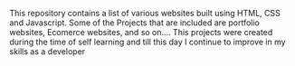 This repository contains a list of various websites built using HTML, CSS and Javascript. Some of the Projects that are included are portfolio websites, Ecomerce websites, and so on....
This projects were created during the time of self learning and till this day I continue to improve in my skills as a developer 
